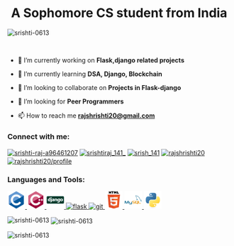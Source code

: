
<h1 align="center">A Sophomore CS student from India</h1>

<p align="left"> <img src="https://komarev.com/ghpvc/?username=srishti-0613&label=Profile%20views&color=0e75b6&style=flat" alt="srishti-0613" /> </p>

<p align="left"> <a href="https://twitter.com/" target="blank"><img src="https://img.shields.io/twitter/follow/?logo=twitter&style=for-the-badge" alt="" /></a> </p>

- 🔭 I’m currently working on **Flask,django related projects**

- 🌱 I’m currently learning **DSA, Django, Blockchain**

- 👯 I’m looking to collaborate on **Projects in Flask-django**

- 🤝 I’m looking for **Peer Programmers**

- 📫 How to reach me **rajshrishti20@gmail.com**

<h3 align="left">Connect with me:</h3>
<p align="left">
<a href="https://linkedin.com/in/srishti-raj-a96461207" target="blank"><img align="center" src="https://raw.githubusercontent.com/rahuldkjain/github-profile-readme-generator/master/src/images/icons/Social/linked-in-alt.svg" alt="srishti-raj-a96461207" height="30" width="40" /></a>
<a href="https://instagram.com/srishtiraj_141_" target="blank"><img align="center" src="https://raw.githubusercontent.com/rahuldkjain/github-profile-readme-generator/master/src/images/icons/Social/instagram.svg" alt="srishtiraj_141_" height="30" width="40" /></a>
<a href="https://www.codechef.com/users/srish_141" target="blank"><img align="center" src="https://cdn.jsdelivr.net/npm/simple-icons@3.1.0/icons/codechef.svg" alt="srish_141" height="30" width="40" /></a>
<a href="https://www.hackerrank.com/rajshrishti20" target="blank"><img align="center" src="https://raw.githubusercontent.com/rahuldkjain/github-profile-readme-generator/master/src/images/icons/Social/hackerrank.svg" alt="rajshrishti20" height="30" width="40" /></a>
<a href="https://auth.geeksforgeeks.org/user/rajshrishti20/profile" target="blank"><img align="center" src="https://raw.githubusercontent.com/rahuldkjain/github-profile-readme-generator/master/src/images/icons/Social/geeks-for-geeks.svg" alt="rajshrishti20/profile" height="30" width="40" /></a>
</p>

<h3 align="left">Languages and Tools:</h3>
<p align="left"> <a href="https://www.cprogramming.com/" target="_blank" rel="noreferrer"> <img src="https://raw.githubusercontent.com/devicons/devicon/master/icons/c/c-original.svg" alt="c" width="40" height="40"/> </a> <a href="https://www.w3schools.com/cpp/" target="_blank" rel="noreferrer"> <img src="https://raw.githubusercontent.com/devicons/devicon/master/icons/cplusplus/cplusplus-original.svg" alt="cplusplus" width="40" height="40"/> </a> <a href="https://www.djangoproject.com/" target="_blank" rel="noreferrer"> <img src="https://raw.githubusercontent.com/devicons/devicon/master/icons/django/django-original.svg" alt="django" width="40" height="40"/> </a> <a href="https://flask.palletsprojects.com/" target="_blank" rel="noreferrer"> <img src="https://www.vectorlogo.zone/logos/pocoo_flask/pocoo_flask-icon.svg" alt="flask" width="40" height="40"/> </a> <a href="https://git-scm.com/" target="_blank" rel="noreferrer"> <img src="https://www.vectorlogo.zone/logos/git-scm/git-scm-icon.svg" alt="git" width="40" height="40"/> </a> <a href="https://www.w3.org/html/" target="_blank" rel="noreferrer"> <img src="https://raw.githubusercontent.com/devicons/devicon/master/icons/html5/html5-original-wordmark.svg" alt="html5" width="40" height="40"/> </a> <a href="https://www.mysql.com/" target="_blank" rel="noreferrer"> <img src="https://raw.githubusercontent.com/devicons/devicon/master/icons/mysql/mysql-original-wordmark.svg" alt="mysql" width="40" height="40"/> </a> <a href="https://www.python.org" target="_blank" rel="noreferrer"> <img src="https://raw.githubusercontent.com/devicons/devicon/master/icons/python/python-original.svg" alt="python" width="40" height="40"/> </a> </p>

<p><img align="left" src="https://github-readme-stats.vercel.app/api/top-langs?username=srishti-0613&show_icons=true&locale=en&layout=compact" alt="srishti-0613" /></p>

<p>&nbsp;<img align="center" src="https://github-readme-stats.vercel.app/api?username=srishti-0613&show_icons=true&locale=en" alt="srishti-0613" /></p>

<p><img align="center" src="https://github-readme-streak-stats.herokuapp.com/?user=srishti-0613&" alt="srishti-0613" /></p>
